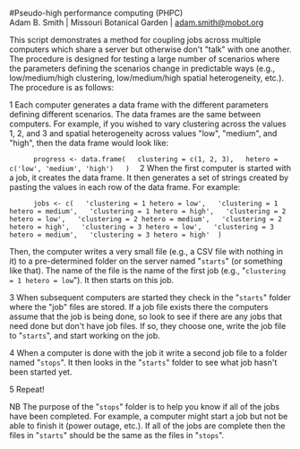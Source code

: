 #Pseudo-high performance computing (PHPC)  
Adam B. Smith | Missouri Botanical Garden | adam.smith@mobot.org

This script demonstrates a method for coupling jobs across multiple computers which share a server but otherwise don't "talk" with one another. The procedure is designed for testing a large number of scenarios where the parameters defining the scenarios change in predictable ways (e.g., low/medium/high clustering, low/medium/high spatial heterogeneity, etc.). The procedure is as follows:

1 Each computer generates a data frame with the different parameters defining different scenarios. The data frames are the same between computers. For example, if you wished to vary clustering across the values 1, 2, and 3 and spatial heterogeneity across values "low", "medium", and "high", then the data frame would look like:

`		progress <- data.frame(  
			clustering = c(1, 2, 3),  
			hetero = c('low', 'medium', 'high')  
		)  
`
2 When the first computer is started with a job, it creates the data frame. It then generates a set of strings created by pasting the values in each row of the data frame. For example:

`		jobs <- c(  
			'clustering = 1 hetero = low',  
			'clustering = 1 hetero = medium',  
			'clustering = 1 hetero = high',  
			'clustering = 2 hetero = low',  
			'clustering = 2 hetero = medium',  
			'clustering = 2 hetero = high',  
			'clustering = 3 hetero = low',  
			'clustering = 3 hetero = medium',  
			'clustering = 3 hetero = high' 
		)
`

Then, the computer writes a very small file (e.g., a CSV file with nothing in it) to a pre-determined folder on the server named "`starts`" (or something like that). The name of the file is the name of the first job (e.g., "`clustering = 1 hetero = low`"). It then starts on this job.

3 When subsequent computers are started they check in the "`starts`" folder where the "job" files are stored. If a job file exists there the computers assume that the job is being done, so look to see if there are any jobs that need done but don't have job files. If so, they choose one, write the job file to "`starts`", and start working on the job.

4 When a computer is done with the job it write a second job file to a folder named "`stops`". It then looks in the "`starts`" folder to see what job hasn't been started yet.

5 Repeat!

NB The purpose of the "`stops`" folder is to help you know if all of the jobs have been completed. For example, a computer might start a job but not be able to finish it (power outage, etc.). If all of the jobs are complete then the files in "`starts`" should be the same as the files in "`stops`".
